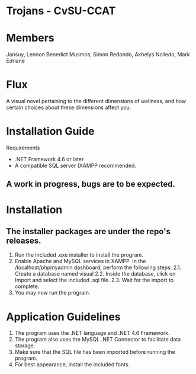 # Trojans - CvSU-CCAT

# Members
Jansuy, Lennon Benedict
Musmos, Simon
Redondo, Akhelys
Nolledo, Mark Edriane

# Flux
A visual novel pertaining to the different dimensions of wellness, and how certain choices about these dimensions affect you.

# Installation Guide
Requirements
- .NET Framework 4.6 or later
- A compatible SQL server (XAMPP recommended.

## A work in progress, bugs are to be expected.

# Installation
## The installer packages are under the repo's releases.
1. Run the included .exe installer to install the program.
2. Enable Apache and MySQL services in XAMPP. In the /localhost/phpmyadmin dashboard, perform the following steps:
	2.1. Create a database named visual
	2.2. Inside the database, click on Import and select the included .sql file.
	2.3. Wait for the import to complete.
3. You may now run the program.

# Application Guidelines
1. The program uses the .NET language and .NET 4.6 Framework.
2. The program also uses the MySQL .NET Connector to facilitate data storage.
3. Make sure that the SQL file has been imported before running the program.
4. For best appearance, install the included fonts.
